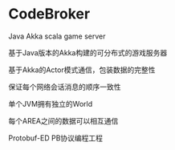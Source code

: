 # CodeBroker

Java Akka scala game server

基于Java版本的Akka构建的可分布式的游戏服务器

基于Akka的Actor模式通信，包装数据的完整性

保证每个网络会话消息的顺序一致性

单个JVM拥有独立的World

每个AREA之间的数据可以相互通信

Protobuf-ED
PB协议编程工程
